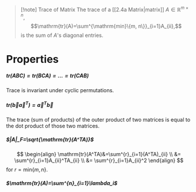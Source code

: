 >[!note] Trace of Matrix
>The trace of a [[2.4a Matrix|matrix]] $A \in \mathbb{R}^{m \times n}$,
>$$\mathrm{tr}(A)=\sum^{\mathrm{min}\{m, n\}}_{i=1}A_{ii},$$
>is the sum of $A$'s diagonal entries. 

# Properties
##### $\mathrm{tr}(ABC)=\mathrm{tr}(BCA)=\dots=\mathrm{tr}(CAB)$
Trace is invariant under cyclic permutations.
##### $\mathrm{tr}(\vec{b}\vec{a}^T)=\vec{a}^T\vec{b}$
The trace (sum of products) of the outer product of two matrices is equal to the dot product of those two matrices.

##### $|A|_F=\sqrt{\mathrm{tr}(A^TA)}$

$$
\begin{align}
\mathrm{tr}(A^TA)&=\sum^{r}_{i=1}(A^TA)_{ii} \\
&=
\sum^{r}_{i=1}A_{ii}^TA_{ii} \\
&=
\sum^{r}_{i=1}A_{ii}^2
\end{align}
$$
for $r=\mathrm{min}\{m,n\}$.
##### $\mathrm{tr}(A)=\sum^{n}_{i=1}\lambda_i$
